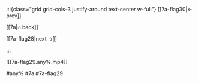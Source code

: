 :::{class="grid grid-cols-3 justify-around text-center w-full"}
[[7a-flag30|← prev]]

[[7a|⌂ back]]

[[7a-flag28|next →]]

:::

![[7a-flag29.any%.mp4]]

#any% #7a #7a-flag29